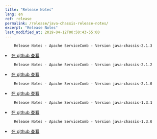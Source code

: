 ```yaml
---
title: "Release Notes"
lang: en
ref: release
permalink: /release/java-chassis-release-notes/
excerpt: "Release Notes"
last_modified_at: 2019-04-12T00:50:43-55:00
---
```


        Release Notes - Apache ServiceComb - Version java-chassis-2.1.3
                
<li><a href='https://github.com/apache/servicecomb-java-chassis/releases/tag/2.1.3'>在 github 查看</a>
</li>                                                                                                                        
<p/>      

        Release Notes - Apache ServiceComb - Version java-chassis-2.1.2
                
<li><a href='https://github.com/apache/servicecomb-java-chassis/releases/tag/2.1.2'>在 github 查看</a>
</li>                                                                                                                        
<p/>                                                                                                                                                                                                                                                                                                

        Release Notes - Apache ServiceComb - Version java-chassis-2.1.0
               
<li><a href='https://github.com/apache/servicecomb-java-chassis/releases/tag/2.1.0'>在 github 查看</a>
</li>                                                                                                                        
<p/>

        Release Notes - Apache ServiceComb - Version java-chassis-1.3.1
                
<li><a href='https://github.com/apache/servicecomb-java-chassis/releases/tag/1.3.1'>在 github 查看</a>
</li>                                                                                                                        
<p/>    

        Release Notes - Apache ServiceComb - Version java-chassis-1.3.0
                
<li><a href='https://github.com/apache/servicecomb-java-chassis/releases/tag/1.3.0'>在 github 查看</a>
</li>                                                                                                                        
<p/>    
